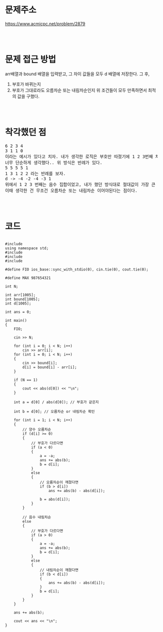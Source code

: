 # 문제주소
https://www.acmicpc.net/problem/2879


<br><br>
# 문제 접근 방법
arr배열과 bound 배열을 입력받고, 그 차이 값들을 모두 d 배열에 저장한다. 그 후,
1) 부호가 바뀌는지
2) 부호가 그대로라도 오름차순 또는 내림차순인지
위 조건들이 모두 만족하면서 최적의 값을 구했다.

<br><br>
# 착각했던 점
<pre>
6 2 3 4
3 1 1 0
이라는 예시가 있다고 치자. 내가 생각한 로직은 부호만 따졌기에 1 2 3번째 차이를 보면 모두 음수라서 음수 집합으로 묶었고, 그 중에서 절대값이 가장 큰 값으로 처리를 해주었다.
너무 단순하게 생각했다.. 위 방식은 반례가 있다. 
5 5 5 5 1
1 3 1 2 2 라는 반례를 보자.
d -> -4 -2 -4 -3 1
위에서 1 2 3 번째는 음수 집합이었고, 내가 했던 방식대로 절대값이 가장 큰 값으로 처리를 했다면 가장 큰 값인 4로 처리를 해주기에 틀릴 수 밖에없다. 왜냐하면 2번째 idx에서 연속이 끊기기 때문이다.
이때 생각한 건 무조건 오름차순 또는 내림차순 이어야된다는 점이다. 
</pre>
<br><br>


# 코드
<pre>
<code>
#include <iostream>
using namespace std;
#include <cmath>
#include <vector>
#include <algorithm>

#define FIO ios_base::sync_with_stdio(0), cin.tie(0), cout.tie(0);

#define MAX 987654321

int N;

int arr[1005];
int bound[1005];
int d[1005];

int ans = 0;

int main()
{
    FIO;

    cin >> N;

    for (int i = 0; i < N; i++)
        cin >> arr[i];
    for (int i = 0; i < N; i++)
    {
        cin >> bound[i];
        d[i] = bound[i] - arr[i];
    }

    if (N == 1)
    {
        cout << abs(d[0]) << "\n";
    }

    int a = d[0] / abs(d[0]); // 부호가 같은지

    int b = d[0]; // 오름차순 or 내림차순 확인

    for (int i = 1; i < N; i++)
    {
        // 양수 오름차순
        if (d[i] >= 0)
        {
            // 부호가 다르다면
            if (a < 0)
            {
                a = -a;
                ans += abs(b);
                b = d[i];
            }
            else
            {
                // 오름차순이 깨졌다면
                if (b > d[i])
                    ans += abs(b) - abs(d[i]);

                b = abs(d[i]);
            }
        }

        // 음수 내림차순
        else
        {
            // 부호가 다르다면
            if (a > 0)
            {
                a = -a;
                ans += abs(b);
                b = d[i];
            }
            else
            {
                // 내림차순이 깨졌다면
                if (b < d[i])
                {
                    ans += abs(b) - abs(d[i]);
                }
                b = d[i];
            }
        }
    }

    ans += abs(b);

    cout << ans << "\n";
}
</code>
</pre>

<br><br>
<p>
</p>